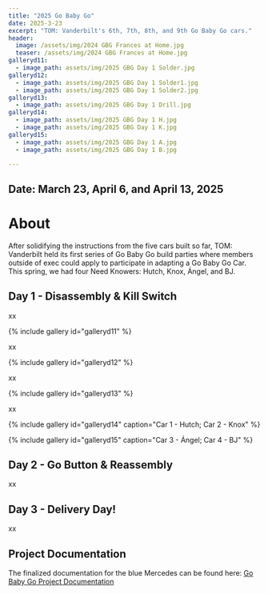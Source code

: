 ```yaml
---
title: "2025 Go Baby Go"
date: 2025-3-23
excerpt: "TOM: Vanderbilt's 6th, 7th, 8th, and 9th Go Baby Go cars."
header:
  image: /assets/img/2024 GBG Frances at Home.jpg
  teaser: /assets/img/2024 GBG Frances at Home.jpg
galleryd11:
  - image_path: assets/img/2025 GBG Day 1 Solder.jpg
galleryd12:
  - image_path: assets/img/2025 GBG Day 1 Solder1.jpg
  - image_path: assets/img/2025 GBG Day 1 Solder2.jpg
galleryd13:
  - image_path: assets/img/2025 GBG Day 1 Drill.jpg
galleryd14:
  - image_path: assets/img/2025 GBG Day 1 H.jpg
  - image_path: assets/img/2025 GBG Day 1 K.jpg
galleryd15:
  - image_path: assets/img/2025 GBG Day 1 A.jpg
  - image_path: assets/img/2025 GBG Day 1 B.jpg

---
```


## Date: March 23, April 6, and April 13, 2025<br>

# About

After solidifying the instructions from the five cars built so far, TOM: Vanderbilt held its first series of Go Baby Go build parties where members outside of exec could apply to participate in adapting a Go Baby Go Car. This spring, we had four Need Knowers: Hutch, Knox, Ángel, and BJ. 

## Day 1 - Disassembly & Kill Switch

xx

{% include gallery id="galleryd11" %}

xx

{% include gallery id="galleryd12" %}

xx

{% include gallery id="galleryd13" %}

xx

{% include gallery id="galleryd14" caption="Car 1 - Hutch; Car 2 - Knox" %}

{% include gallery id="galleryd15" caption="Car 3 - Ángel; Car 4 - BJ" %}




## Day 2 - Go Button & Reassembly

xx

## Day 3 - Delivery Day!

xx

## Project Documentation

The finalized documentation for the blue Mercedes can be found here: [Go Baby Go Project Documentation](https://tomglobal.org/project?id=65dce93dc360e629290718f4)
